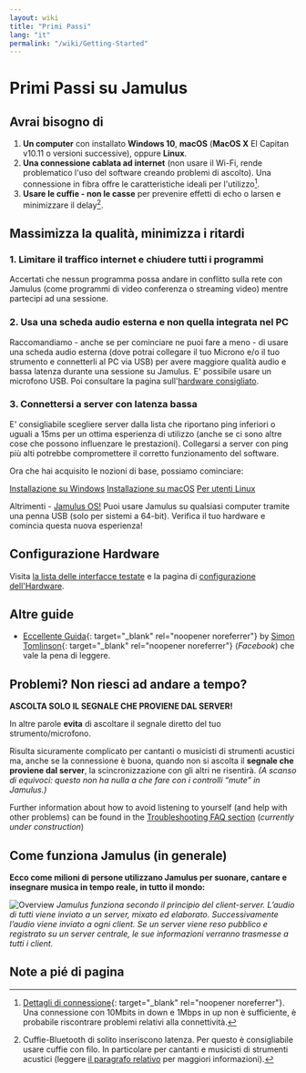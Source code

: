 ```yaml
---
layout: wiki
title: "Primi Passi"
lang: "it"
permalink: "/wiki/Getting-Started"
---
```


# Primi Passi su Jamulus

## Avrai bisogno di

1. **Un computer** con installato **Windows 10**, **macOS** (**MacOS X** El Capitan v10.11 o versioni successive), oppure **Linux**.
1. **Una connessione cablata ad internet** (non usare il Wi-Fi, rende problematico l'uso del software creando problemi di ascolto). Una connessione in fibra offre le caratteristiche ideali per l'utilizzo[^1].
1. **Usare le cuffie - non le casse** per prevenire effetti di echo o larsen e minimizzare il delay[^2].

## Massimizza la qualità, minimizza i ritardi

### 1. Limitare il traffico internet e chiudere tutti i programmi

Accertati che nessun programma possa andare in conflitto sulla rete con Jamulus (come programmi di video conferenza o streaming video) mentre partecipi ad una sessione.

### 2. Usa una scheda audio esterna e non quella integrata nel PC

Raccomandiamo - anche se per cominciare ne puoi fare a meno - di usare una scheda audio esterna (dove potrai collegare il tuo Microno e/o il tuo strumento e connetterli al PC via USB) per avere maggiore qualità audio e bassa latenza durante una sessione su Jamulus. E' possibile usare un microfono USB. Poi consultare la pagina sull'[hardware consigliato](#recommended-hardware).

### 3. Connettersi a server con latenza bassa

E' consigliabile scegliere server dalla lista che riportano ping inferiori o uguali a 15ms per un ottima esperienza di utilizzo (anche se ci sono altre cose che possono influenzare le prestazioni). Collegarsi a server con ping più alti potrebbe compromettere il corretto funzionamento del software.

Ora che hai acquisito le nozioni di base, possiamo cominciare:

<div class="fx-row fx-row-start-xs button-container">
  <a href="Installation-for-Windows" class="button fx-col-100-xs">Installazione su Windows</a>
  <a href="Installation-for-Macintosh" class="button fx-col-100-xs">Installazione su macOS</a>
  <a href="Installation-for-Linux" class="button fx-col-100-xs">Per utenti Linux</a>
</div>

Altrimenti - [Jamulus OS!](https://sourceforge.net/projects/jamulus-os/files/JamulusOS/) Puoi usare Jamulus su qualsiasi computer tramite una penna USB (solo per sistemi a 64-bit). Verifica il tuo hardware e comincia questa nuova esperienza!

## Configurazione Hardware

Visita [la lista delle interfacce testate](Sound-Devices) e la pagina di [configurazione dell'Hardware](Hardware-Setup).

## Altre guide
* [Eccellente Guida](https://www.facebook.com/notes/jamulus-online-musicianssingers-jamming/idiots-guide-to-jamulus-app/510044532903831/){: target="_blank" rel="noopener noreferrer"} by [Simon Tomlinson](https://www.facebook.com/simon.james.tomlinson?eid=ARBQoY3KcZAtS3pGdLJuqvQTeRSOo4gHdQZT7nNzOt1oPMGgZ4_3GERe-rOyH5PxsSHVYYXjWwcqd71a){: target="_blank" rel="noopener noreferrer"} (_Facebook_) che vale la pena di leggere.

## Problemi? Non riesci ad andare a tempo?

**ASCOLTA SOLO IL SEGNALE CHE PROVIENE DAL SERVER!**

In altre parole **evita** di ascoltare il segnale diretto del tuo strumento/microfono.

Risulta sicuramente complicato per cantanti o musicisti di strumenti acustici ma, anche se la connessione è buona, quando non si ascolta il **segnale che proviene dal server**, la scincronizzazione con gli altri ne risentirà. _(A scanso di equivoci: questo non ha nulla a che fare con i controlli “mute” in Jamulus.)_

Further information about how to avoid listening to yourself (and help with other problems) can be found in the [Troubleshooting FAQ section](Client-Troubleshooting) (_currently under construction_)

## Come funziona Jamulus (in generale)

**Ecco come milioni di persone utilizzano Jamulus per suonare, cantare e insegnare musica in tempo reale, in tutto il mondo:**

![Overview](https://user-images.githubusercontent.com/4561747/79309764-bd387280-7ef2-11ea-9d81-1e81302525e6.png)
_Jamulus funziona secondo il principio del client-server. L’audio di tutti viene inviato a un server, mixato ed elaborato. Successivamente l’audio viene inviato a ogni client. Se un server viene reso pubblico e registrato su un server centrale, le sue informazioni verranno trasmesse a tutti i client._

## Note a pié di pagina
[^1]: [Dettagli di connessione](Network-Requirements){: target="_blank" rel="noopener noreferrer"}. Una connessione con 10Mbits in down e 1Mbps in up non è sufficiente, è probabile riscontrare problemi relativi alla connettività.
[^2]: Cuffie-Bluetooth  di solito inseriscono latenza. Per questo è consigliabile usare cuffie con filo. In particolare per cantanti e musicisti di strumenti acustici (leggere [il paragrafo relativo](Getting-Started#having-trouble-cant-keep-in-time) per maggiori informazioni).
